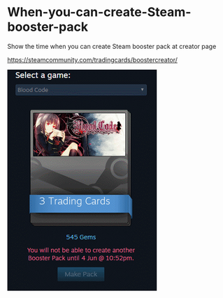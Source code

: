 # When-you-can-create-Steam-booster-pack
Show the time when you can create Steam booster pack at creator page

https://steamcommunity.com/tradingcards/boostercreator/

![avatar](https://github.com/qiaohs/When-you-can-create-Steam-booster-pack/raw/master/sample.gif)
